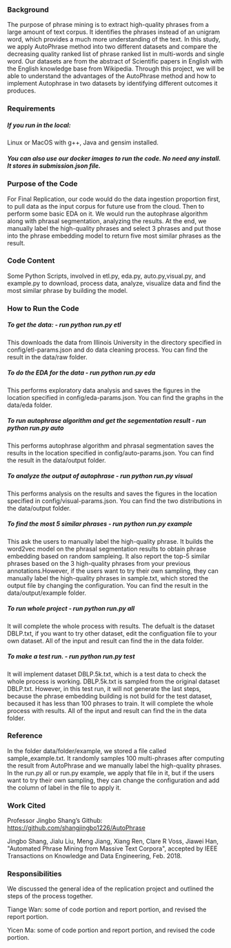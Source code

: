### Background

The purpose of phrase mining is to extract high-quality phrases from a large amount of text corpus. It identifies the phrases instead of an unigram word, which provides a much more understanding of the text.  In this study, we apply AutoPhrase method into two different datasets and compare the decreasing quality ranked list of phrase ranked list in multi-words and single word. Our datasets are from the abstract of Scientific papers in English with the English knowledge base from Wikipedia. Through this project, we will be able to understand the advantages of the AutoPhrase method and how to implement Autophrase in two datasets by identifying different outcomes it produces. 


### Requirements
##### If you run in the local:
Linux or MacOS with g++, Java and gensim installed.


##### You can also use our docker images to run the code. No need any install. It stores in submission.json file.


### Purpose of the Code

For Final Replication, our code would do the data ingestion proportion first, to pull data as the input corpus for future use from the cloud. Then to perform some basic EDA on it. We would run the autophrase algorithm along with phrasal segmentation, analyzing the results. At the end, we manually label the high-quality phrases and select 3 phrases and put those into the phrase embedding model to return five most similar phrases as the result.

### Code Content
Some Python Scripts, involved in etl.py, eda.py, auto.py,visual.py, and example.py to download, process data, analyze, visualize data and find the most similar phrase by building the model.

	
### How to Run the Code

##### To get the data:     -      run python run.py etl


This downloads the data from Illinois University in the directory specified in config/etl-params.json and do data cleaning process. You can find the result in the data/raw folder.




##### To do the EDA for the data     -       run python run.py eda


This performs exploratory data analysis and saves the figures in the location specified in config/eda-params.json. You can find the graphs in the data/eda folder.



##### To run autophrase algorithm and get the segementation result       -        run python run.py auto


This performs autophrase algorithm and phrasal segmentation saves the results in the location specified in config/auto-params.json. You can find the result in the data/output folder.



##### To analyze the output of autophrase           -         run python run.py visual


This performs analysis on the results and saves the figures in the location specified in config/visual-params.json. You can find the two distributions in the data/output folder.


##### To find the most 5 similar phrases           -         run python run.py example


This ask the users to manually label the high-quality phrase. It builds the word2vec model on the phrasal segmentation results to obtain phrase embedding based on random sampleing. It also report the top-5 similar phrases based on the 3 high-quality phrases from your previous annotations.However, if the users want to try their own sampling, they can manually label the high-quality phrases in sample.txt, which stored the output file by changing the configuration. You can find the result in the data/output/example folder.


##### To run whole project       -          run python run.py all

It will complete the whole process with results. The defualt is the dataset DBLP.txt, if you want to try other dataset, edit the configuation file to your own dataset. All of the input and result can find the in the data folder.


##### To make a test run.          -        run python run.py test

It will implement dataset DBLP.5k.txt, which is a test data to check the whole process is working. DBLP.5k.txt is sampled from the original dataset DBLP.txt. However, in this test run, it will not generate the last steps, because the phrase embedding building is not build for the test dataset, becaused it has less than 100 phrases to train. It will complete the whole process with results. All of the input and result can find the in the data folder.



### Reference

In the folder data/folder/example, we stored a file called sample_example.txt. It randomly samples 100 multi-phrases after computing the result from AutoPhrase and we manually label the high-quality phrases. In the run.py all or run.py example, we apply that file in it, but if the users want to try their own sampling, they can change the configuration and add the column of label in the file to apply it.


### Work Cited

Professor Jingbo Shang’s Github: https://github.com/shangjingbo1226/AutoPhrase


Jingbo Shang, Jialu Liu, Meng Jiang, Xiang Ren, Clare R Voss, Jiawei Han, "Automated Phrase Mining from Massive Text Corpora", accepted by IEEE Transactions on Knowledge and Data Engineering, Feb. 2018.




### Responsibilities
We discussed the general idea of the replication project and outlined the steps of the process together.


Tiange Wan: some of code portion and report portion, and revised the report portion.


Yicen Ma: some of code portion and report portion, and revised the code portion.





